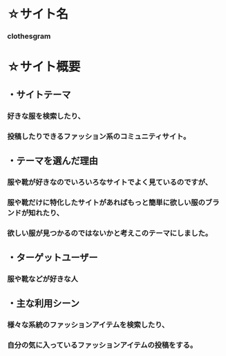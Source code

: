 
# ☆サイト名   
### clothesgram  

# ☆サイト概要    
## ・サイトテーマ  
### 好きな服を検索したり、  
### 投稿したりできるファッション系のコミュニティサイト。 

## ・テーマを選んだ理由    
### 服や靴が好きなのでいろいろなサイトでよく見ているのですが、    
### 服や靴だけに特化したサイトがあればもっと簡単に欲しい服のブランドが知れたり、  
### 欲しい服が見つかるのではないかと考えこのテーマにしました。  

## ・ターゲットユーザー  
### 服や靴などが好きな人   

## ・主な利用シーン  
### 様々な系統のファッションアイテムを検索したり、   
### 自分の気に入っているファッションアイテムの投稿をする。  

